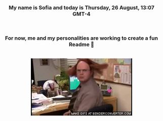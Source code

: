 


<div align="center">
<h3 >My name is Sofia and today is Thursday, 26 August, 13:07 GMT-4</h3><br>
<h3 >For now, me and my personalities are working to create a fun Readme 👋
</h3><br>
<img src='img/dwight.gif' alt='working...'/>
</div>
